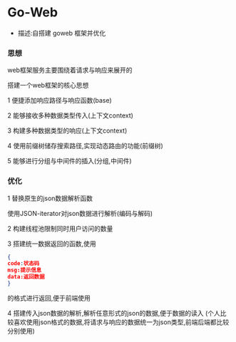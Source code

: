 # Go-Web
* 描述:自搭建 goweb 框架并优化


### 思想
web框架服务主要围绕着请求与响应来展开的

搭建一个web框架的核心思想

1 便捷添加响应路径与响应函数(base)

2 能够接收多种数据类型传入(上下文context)

3 构建多种数据类型的响应(上下文context)

4 使用前缀树储存搜索路径,实现动态路由的功能(前缀树)

5 能够进行分组与中间件的插入(分组,中间件)

### 优化

1 替换原生的json数据解析函数

使用JSON-iterator对json数据进行解析(编码与解码)

2 构建线程池限制同时用户访问的数量

3 搭建统一数据返回的函数,使用
```json
{
code:状态码
msg:提示信息
data:返回数据
}
```
的格式进行返回,便于前端使用

4 搭建传入json数据的解析,解析任意形式的json的数据,便于数据的读入
(个人比较喜欢使用json格式的数据,将请求与响应的数据统一为json类型,前端后端都比较分别使用)
